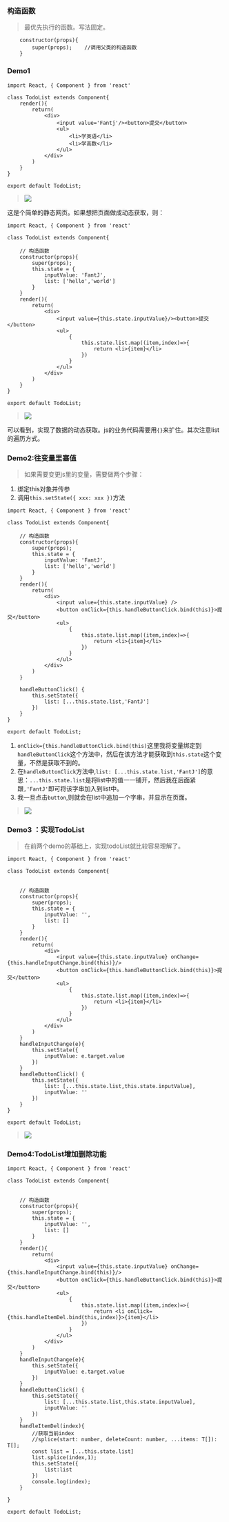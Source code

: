 ### 构造函数
>最优先执行的函数。写法固定。

```
    constructor(props){
        super(props);    //调用父类的构造函数
    }
```



### Demo1
```
import React, { Component } from 'react'

class TodoList extends Component{
    render(){
        return(
            <div>
                <input value='Fantj'/><button>提交</button>
                <ul>
                    <li>学英语</li>
                    <li>学高数</li>
                </ul>
            </div>
        )
    }
}

export default TodoList;
```
>![](https://upload-images.jianshu.io/upload_images/5786888-007ebdddaa74d5ab.png?imageMogr2/auto-orient/strip%7CimageView2/2/w/1240)

这是个简单的静态网页。如果想把页面做成动态获取，则：
```
import React, { Component } from 'react'

class TodoList extends Component{

    // 构造函数
    constructor(props){
        super(props);
        this.state = {
            inputValue: 'FantJ',
            list: ['hello','world']
        }
    }
    render(){
        return(
            <div>
                <input value={this.state.inputValue}/><button>提交</button>
                <ul>
                    {
                        this.state.list.map((item,index)=>{
                            return <li>{item}</li>
                        })
                    }
                </ul>
            </div>
        )
    }
}

export default TodoList;
```
>![](https://upload-images.jianshu.io/upload_images/5786888-0253b7add6116822.png?imageMogr2/auto-orient/strip%7CimageView2/2/w/1240)

可以看到，实现了数据的动态获取。js的业务代码需要用`{}`来扩住。其次注意list的遍历方式。

### Demo2:往变量里塞值
>如果需要变更js里的变量，需要做两个步骤：
1. 绑定this对象并传参
2. 调用`this.setState({ xxx: xxx })`方法

```
import React, { Component } from 'react'

class TodoList extends Component{

    // 构造函数
    constructor(props){
        super(props);
        this.state = {
            inputValue: 'FantJ',
            list: ['hello','world']
        }
    }
    render(){
        return(
            <div>
                <input value={this.state.inputValue} />
                <button onClick={this.handleButtonClick.bind(this)}>提交</button>
                <ul>
                    {
                        this.state.list.map((item,index)=>{
                            return <li>{item}</li>
                        })
                    }
                </ul>
            </div>
        )
    }

    handleButtonClick() {
        this.setState({
            list: [...this.state.list,'FantJ']
        })
    }
}

export default TodoList;
```
1. `onClick={this.handleButtonClick.bind(this)`这里我将变量绑定到`handleButtonClick`这个方法中，然后在该方法才能获取到`this.state`这个变量，不然是获取不到的。
2. 在`handleButtonClick`方法中,`list: [...this.state.list,'FantJ']`的意思：`...this.state.list`是将list中的值一一铺开，然后我在后面紧跟`,'FantJ'`即可将该字串加入到list中。
3. 我一旦点击`button`,则就会在list中追加一个字串，并显示在页面。

>![](https://upload-images.jianshu.io/upload_images/5786888-f1c51fe3034b1fd1.gif?imageMogr2/auto-orient/strip)


### Demo3 ：实现TodoList
>在前两个demo的基础上，实现todoList就比较容易理解了。

```
import React, { Component } from 'react'

class TodoList extends Component{


    // 构造函数
    constructor(props){
        super(props);
        this.state = {
            inputValue: '',
            list: []
        }
    }
    render(){
        return(
            <div>
                <input value={this.state.inputValue} onChange={this.handleInputChange.bind(this)}/>
                <button onClick={this.handleButtonClick.bind(this)}>提交</button>
                <ul>
                    {
                        this.state.list.map((item,index)=>{
                            return <li>{item}</li>
                        })
                    }
                </ul>
            </div>
        )
    }
    handleInputChange(e){
        this.setState({
            inputValue: e.target.value
        })
    }
    handleButtonClick() {
        this.setState({
            list: [...this.state.list,this.state.inputValue],
            inputValue: ''
        })
    }
}

export default TodoList;
```
>![](https://upload-images.jianshu.io/upload_images/5786888-f58c2c6ea3646fc4.gif?imageMogr2/auto-orient/strip)


### Demo4:TodoList增加删除功能
```
import React, { Component } from 'react'

class TodoList extends Component{


    // 构造函数
    constructor(props){
        super(props);
        this.state = {
            inputValue: '',
            list: []
        }
    }
    render(){
        return(
            <div>
                <input value={this.state.inputValue} onChange={this.handleInputChange.bind(this)}/>
                <button onClick={this.handleButtonClick.bind(this)}>提交</button>
                <ul>
                    {
                        this.state.list.map((item,index)=>{
                            return <li onClick={this.handleItemDel.bind(this,index)}>{item}</li>
                        })
                    }
                </ul>
            </div>
        )
    }
    handleInputChange(e){
        this.setState({
            inputValue: e.target.value
        })
    }
    handleButtonClick() {
        this.setState({
            list: [...this.state.list,this.state.inputValue],
            inputValue: ''
        })
    }
    handleItemDel(index){
        //获取当前index
        //splice(start: number, deleteCount: number, ...items: T[]): T[];
        const list = [...this.state.list]
        list.splice(index,1);
        this.setState({
            list:list
        })
        console.log(index);
    }

}

export default TodoList;
```

